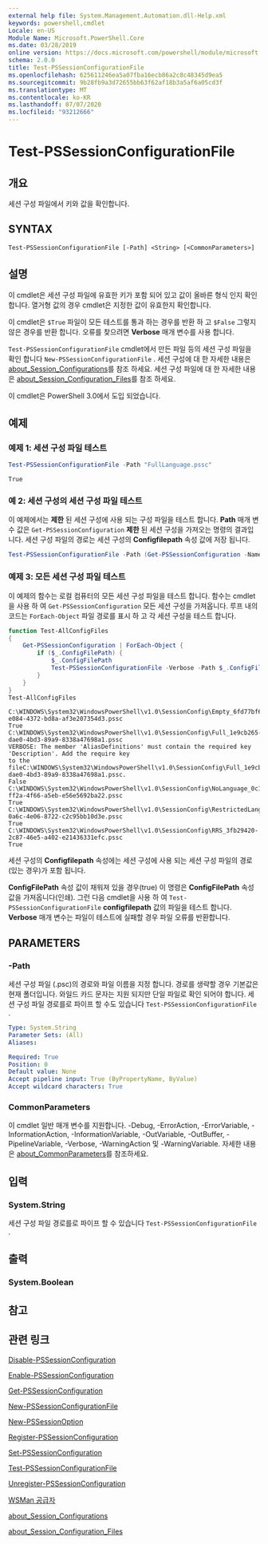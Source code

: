```yaml
---
external help file: System.Management.Automation.dll-Help.xml
keywords: powershell,cmdlet
Locale: en-US
Module Name: Microsoft.PowerShell.Core
ms.date: 03/28/2019
online version: https://docs.microsoft.com/powershell/module/microsoft.powershell.core/test-pssessionconfigurationfile?view=powershell-7.1&WT.mc_id=ps-gethelp
schema: 2.0.0
title: Test-PSSessionConfigurationFile
ms.openlocfilehash: 625611246ea5a07fba16ecb86a2c8c48345d9ea5
ms.sourcegitcommit: 9b28fb9a3d72655bb63f62af18b3a5af6a05cd3f
ms.translationtype: MT
ms.contentlocale: ko-KR
ms.lasthandoff: 07/07/2020
ms.locfileid: "93212666"
---
```

# Test-PSSessionConfigurationFile

## 개요
세션 구성 파일에서 키와 값을 확인합니다.

## SYNTAX

```
Test-PSSessionConfigurationFile [-Path] <String> [<CommonParameters>]
```

## 설명

이 cmdlet은 세션 구성 파일에 유효한 키가 포함 되어 있고 값이 올바른 형식 인지 확인 합니다. 열거형 값의 경우 cmdlet은 지정한 값이 유효한지 확인합니다.

이 cmdlet은 `$True` 파일이 모든 테스트를 통과 하는 경우를 반환 하 고 `$False` 그렇지 않은 경우를 반환 합니다. 오류를 찾으려면 **Verbose** 매개 변수를 사용 합니다.

`Test-PSSessionConfigurationFile` cmdlet에서 만든 파일 등의 세션 구성 파일을 확인 합니다 `New-PSSessionConfigurationFile` . 세션 구성에 대 한 자세한 내용은 [about_Session_Configurations](About/about_Session_Configurations.md)를 참조 하세요. 세션 구성 파일에 대 한 자세한 내용은 [about_Session_Configuration_Files](About/about_Session_Configuration_Files.md)를 참조 하세요.

이 cmdlet은 PowerShell 3.0에서 도입 되었습니다.

## 예제

### 예제 1: 세션 구성 파일 테스트

```powershell
Test-PSSessionConfigurationFile -Path "FullLanguage.pssc"
```

```Output
True
```

### 예 2: 세션 구성의 세션 구성 파일 테스트

이 예제에서는 **제한** 된 세션 구성에 사용 되는 구성 파일을 테스트 합니다.
**Path** 매개 변수 값은 `Get-PSSessionConfiguration` **제한** 된 세션 구성을 가져오는 명령의 결과입니다. 세션 구성 파일의 경로는 세션 구성의 **Configfilepath** 속성 값에 저장 됩니다.

```powershell
Test-PSSessionConfigurationFile -Path (Get-PSSessionConfiguration -Name Restricted).ConfigFilePath
```

### 예제 3: 모든 세션 구성 파일 테스트

이 예제의 함수는 로컬 컴퓨터의 모든 세션 구성 파일을 테스트 합니다. 함수는 cmdlet을 사용 하 여 `Get-PSSessionConfiguration` 모든 세션 구성을 가져옵니다. 루프 내의 코드는 `ForEach-Object` 파일 경로를 표시 하 고 각 세션 구성을 테스트 합니다.

```powershell
function Test-AllConfigFiles
{
    Get-PSSessionConfiguration | ForEach-Object {
        if ($_.ConfigFilePath) {
            $_.ConfigFilePath
            Test-PSSessionConfigurationFile -Verbose -Path $_.ConfigFilePath
        }
    }
}
Test-AllConfigFiles
```

```Output
C:\WINDOWS\System32\WindowsPowerShell\v1.0\SessionConfig\Empty_6fd77bf6-e084-4372-bd8a-af3e207354d3.pssc
True
C:\WINDOWS\System32\WindowsPowerShell\v1.0\SessionConfig\Full_1e9cb265-dae0-4bd3-89a9-8338a47698a1.pssc
VERBOSE: The member 'AliasDefinitions' must contain the required key 'Description'. Add the require key
to the fileC:\WINDOWS\System32\WindowsPowerShell\v1.0\SessionConfig\Full_1e9cb265-dae0-4bd3-89a9-8338a47698a1.pssc.
False
C:\WINDOWS\System32\WindowsPowerShell\v1.0\SessionConfig\NoLanguage_0c115179-ff2a-4f66-a5eb-e56e5692ba22.pssc
True
C:\WINDOWS\System32\WindowsPowerShell\v1.0\SessionConfig\RestrictedLang_b6bd9474-0a6c-4e06-8722-c2c95bb10d3e.pssc
True
C:\WINDOWS\System32\WindowsPowerShell\v1.0\SessionConfig\RRS_3fb29420-2c87-46e5-a402-e21436331efc.pssc
True
```

세션 구성의 **Configfilepath** 속성에는 세션 구성에 사용 되는 세션 구성 파일의 경로 (있는 경우)가 포함 됩니다.

**ConfigFilePath** 속성 값이 채워져 있을 경우(true) 이 명령은 **ConfigFilePath** 속성 값을 가져옵니다(인쇄). 그런 다음 cmdlet을 사용 하 여 `Test-PSSessionConfigurationFile` **configfilepath** 값의 파일을 테스트 합니다. **Verbose** 매개 변수는 파일이 테스트에 실패할 경우 파일 오류를 반환합니다.

## PARAMETERS

### -Path

세션 구성 파일 (.psc)의 경로와 파일 이름을 지정 합니다. 경로를 생략할 경우 기본값은 현재 폴더입니다. 와일드 카드 문자는 지원 되지만 단일 파일로 확인 되어야 합니다. 세션 구성 파일 경로를로 파이프 할 수도 있습니다 `Test-PSSessionConfigurationFile` .

```yaml
Type: System.String
Parameter Sets: (All)
Aliases:

Required: True
Position: 0
Default value: None
Accept pipeline input: True (ByPropertyName, ByValue)
Accept wildcard characters: True
```

### CommonParameters

이 cmdlet 일반 매개 변수를 지원합니다. -Debug, -ErrorAction, -ErrorVariable, -InformationAction, -InformationVariable, -OutVariable, -OutBuffer, -PipelineVariable, -Verbose, -WarningAction 및 -WarningVariable. 자세한 내용은 [about_CommonParameters](https://go.microsoft.com/fwlink/?LinkID=113216)를 참조하세요.

## 입력

### System.String

세션 구성 파일 경로를로 파이프 할 수 있습니다 `Test-PSSessionConfigurationFile` .

## 출력

### System.Boolean

## 참고

## 관련 링크

[Disable-PSSessionConfiguration](Disable-PSSessionConfiguration.md)

[Enable-PSSessionConfiguration](Enable-PSSessionConfiguration.md)

[Get-PSSessionConfiguration](Get-PSSessionConfiguration.md)

[New-PSSessionConfigurationFile](New-PSSessionConfigurationFile.md)

[New-PSSessionOption](New-PSSessionOption.md)

[Register-PSSessionConfiguration](Register-PSSessionConfiguration.md)

[Set-PSSessionConfiguration](Set-PSSessionConfiguration.md)

[Test-PSSessionConfigurationFile](Test-PSSessionConfigurationFile.md)

[Unregister-PSSessionConfiguration](Unregister-PSSessionConfiguration.md)

[WSMan 공급자](../Microsoft.WsMan.Management/About/about_WSMan_Provider.md)

[about_Session_Configurations](About/about_Session_Configurations.md)

[about_Session_Configuration_Files](About/about_Session_Configuration_Files.md)

